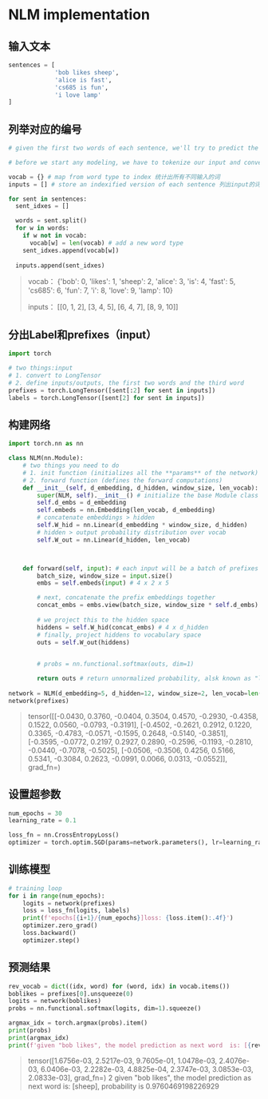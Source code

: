 # NLM implementation

## 输入文本

```python
sentences = [
             'bob likes sheep',
             'alice is fast',
             'cs685 is fun',
             'i love lamp'
]
```

## 列举对应的编号

```python
# given the first two words of each sentence, we'll try to predict the third word using a fixed window NLM

# before we start any modeling, we have to tokenize our input and convert the words to indices

vocab = {} # map from word type to index 统计出所有不同输入的词
inputs = [] # store an indexified version of each sentence 列出input的词的编号

for sent in sentences:
  sent_idxes = []

  words = sent.split()
  for w in words:
    if w not in vocab:
      vocab[w] = len(vocab) # add a new word type
    sent_idxes.append(vocab[w])
  
  inputs.append(sent_idxes)
```

> vocab： {'bob': 0, 'likes': 1, 'sheep': 2, 'alice': 3, 'is': 4, 'fast': 5, 'cs685': 6, 'fun': 7, 'i': 8, 'love': 9, 'lamp': 10}
>
> inputs： [[0, 1, 2], [3, 4, 5], [6, 4, 7], [8, 9, 10]]

## 分出Label和prefixes（input）

```python
import torch

# two things:input
# 1. convert to LongTensor
# 2. define inputs/outputs, the first two words and the third word
prefixes = torch.LongTensor([sent[:2] for sent in inputs])
labels = torch.LongTensor([sent[2] for sent in inputs])

```

## 构建网络

```python
import torch.nn as nn

class NLM(nn.Module):
    # two things you need to do
    # 1. init function (initializes all the **params** of the network)
    # 2. forward function (defines the forward computations)
    def __init__(self, d_embedding, d_hidden, window_size, len_vocab):
        super(NLM, self).__init__() # initialize the base Module class
        self.d_embs = d_embedding 
        self.embeds = nn.Embedding(len_vocab, d_embedding)
        # concatenate embeddings > hidden
        self.W_hid = nn.Linear(d_embedding * window_size, d_hidden)
        # hidden > output probability distribution over vocab
        self.W_out = nn.Linear(d_hidden, len_vocab)



    def forward(self, input): # each input will be a batch of prefixes
        batch_size, window_size = input.size()
        embs = self.embeds(input) # 4 x 2 x 5

        # next, concatenate the prefix embeddings together
        concat_embs = embs.view(batch_size, window_size * self.d_embs) # 4 x 10
        
        # we project this to the hidden space
        hiddens = self.W_hid(concat_embs) # 4 x d_hidden
        # finally, project hiddens to vocabulary space
        outs = self.W_out(hiddens)
        

        # probs = nn.functional.softmax(outs, dim=1)

        return outs # return unnormalized probability, alsk known as "logits"
    
network = NLM(d_embedding=5, d_hidden=12, window_size=2, len_vocab=len(vocab))
network(prefixes)
```

> tensor([[-0.0430,  0.3760, -0.0404,  0.3504,  0.4570, -0.2930, -0.4358,  0.1522,          0.0560, -0.0793, -0.3191],        [-0.4502, -0.2621,  0.2912,  0.1220,  0.3365, -0.4783, -0.0571, -0.1595,          0.2648, -0.5140, -0.3851],        [-0.3595, -0.0772,  0.2197,  0.2927,  0.2890, -0.2596, -0.1193, -0.2810,         -0.0440, -0.7078, -0.5025],        [-0.0506, -0.3506,  0.4256,  0.5166,  0.5341, -0.3084,  0.2623, -0.0991,          0.0066,  0.0313, -0.0552]], grad_fn=<AddmmBackward>)

## 设置超参数

```python
num_epochs = 30
learning_rate = 0.1

loss_fn = nn.CrossEntropyLoss()
optimizer = torch.optim.SGD(params=network.parameters(), lr=learning_rate)
```

## 训练模型

```python
# training loop
for i in range(num_epochs):
    logits = network(prefixes)
    loss = loss_fn(logits, labels)
    print(f'epochs[{i+1}/{num_epochs}]loss: {loss.item():.4f}')
    optimizer.zero_grad()
    loss.backward()
    optimizer.step()

```

## 预测结果

```python
rev_vocab = dict((idx, word) for (word, idx) in vocab.items())
boblikes = prefixes[0].unsqueeze(0)
logits = network(boblikes)
probs = nn.functional.softmax(logits, dim=1).squeeze()

argmax_idx = torch.argmax(probs).item()
print(probs)
print(argmax_idx)
print(f'given "bob likes", the model prediction as next word  is: [{rev_vocab[argmax_idx]}], probability is {probs[argmax_idx]}')
```

> tensor([1.6756e-03, 2.5217e-03, 9.7605e-01, 1.0478e-03, 2.4076e-03, 6.0406e-03,        2.2282e-03, 4.8825e-04, 2.3747e-03, 3.0853e-03, 2.0833e-03],       grad_fn=<SqueezeBackward0>) 2 given "bob likes", the model prediction as next word  is: [sheep], probability is 0.9760469198226929